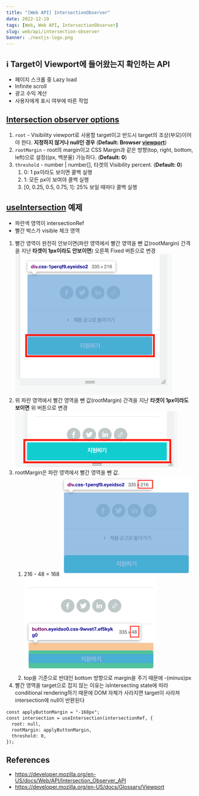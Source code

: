 ```yaml
---
title: "[Web API] IntersectionObserver"
date: 2022-12-19
tags: [Web, Web API, IntersectionObserver]
slug: web/api/intersection-observer
banner: ./nextjs-logo.png
---
```


## ℹ️ Target이 Viewport에 들어왔는지 확인하는 API

- 페이지 스크롤 중 Lazy load
- Infinite scroll
- 광고 수익 계산
- 사용자에게 표시 여부에 따른 작업

## [Intersection observer options](https://developer.mozilla.org/en-US/docs/Web/API/Intersection_Observer_API#creating_an_intersection_observer)

1. `root` - Visibility viewport로 사용할 target이고 반드시 target의 조상(부모)이어야 한다. **지정하지 않거나 null인 경우** (**Default: Browser [viewport](https://developer.mozilla.org/en-US/docs/Glossary/Viewport)**)
2. `rootMargin` - root의 margin이고 CSS Margin과 같은 방향(top, right, bottom, left)으로 설정((px, 백분율) 가능하다. (**Default: 0**)
3. `threshold` - number | number[], 타겟의 Visibility percent. (**Default: 0**)
   1. 0: 1 px이라도 보이면 콜백 실행
   2. 1: 모든 px이 보여야 콜백 실행
   3. [0, 0.25, 0.5, 0.75, 1]: 25% 보일 때마다 콜백 실행

## [useIntersection](https://github.com/streamich/react-use/blob/master/docs/useIntersection.md) 예제

- 파란색 영역이 intersectionRef
- 빨간 박스가 visible 체크 영역

1. 빨간 영역이 완전히 안보이면(파란 영역에서 빨간 영역을 뺀 값(rootMargin) 간격을 지난 **타겟이 1px이라도 안보이면**) 오른쪽 Fixed 버튼으로 변경
   ![button](./button.png)
2. 위 파란 영역에서 빨간 영역을 뺀 값(rootMargin) 간격을 지난 **타겟이 1px이라도 보이면** 위 버튼으로 변경
   ![fixed-button](./fixed-button.png)
3. rootMargin은 파란 영역에서 빨간 영역을 뺀 값.
   1. 216 - 48 = 168
      ![container-height](./container-height.png)
      ![button-height](./button-height.png)
   2. top을 기준으로 반대인 bottom 방향으로 margin을 주기 때문에 -(minus)px
4. 빨간 영역을 target으로 잡지 않는 이유는 isIntersecting state에 따라 conditional rendering하기 때문에 DOM 자체가 사라지면 target이 사라져 intersection에 null이 반환된다


```tsx
const applyButtonMargin = "-168px";
const intersection = useIntersection(intersectionRef, {
  root: null,
  rootMargin: applyButtonMargin,
  threshold: 0,
});
```

## References

- https://developer.mozilla.org/en-US/docs/Web/API/Intersection_Observer_API
- https://developer.mozilla.org/en-US/docs/Glossary/Viewport
